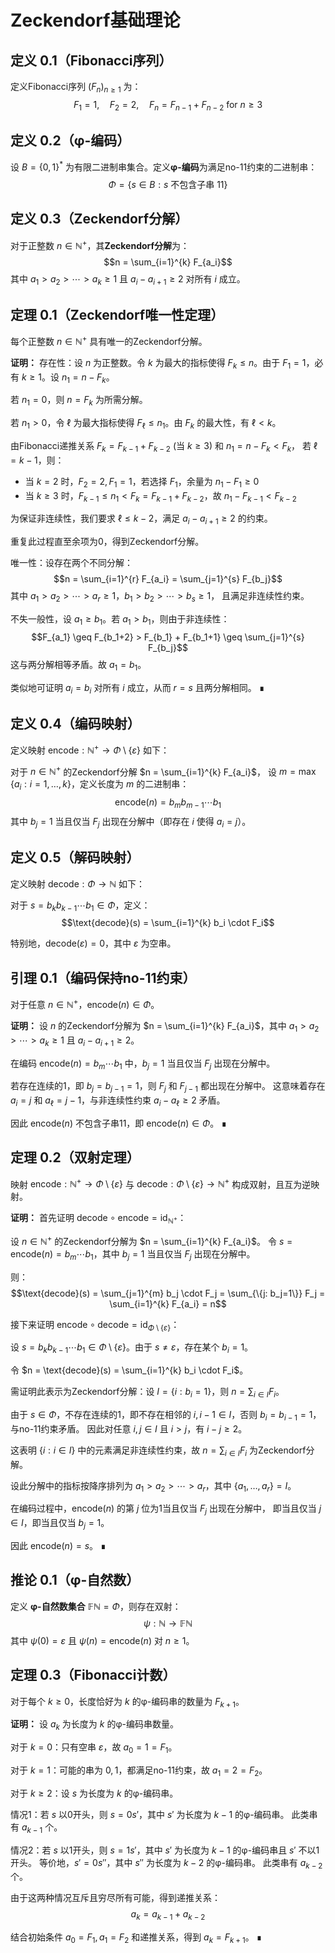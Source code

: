# Zeckendorf基础理论

## 定义 0.1（Fibonacci序列）
定义Fibonacci序列 $(F_n)_{n \geq 1}$ 为：
$$F_1 = 1, \quad F_2 = 2, \quad F_n = F_{n-1} + F_{n-2} \text{ for } n \geq 3$$

## 定义 0.2（φ-编码）
设 $B = \{0,1\}^*$ 为有限二进制串集合。定义**φ-编码**为满足no-11约束的二进制串：
$$\Phi = \{s \in B : s \text{ 不包含子串 } 11\}$$

## 定义 0.3（Zeckendorf分解）
对于正整数 $n \in \mathbb{N}^+$，其**Zeckendorf分解**为：
$$n = \sum_{i=1}^{k} F_{a_i}$$
其中 $a_1 > a_2 > \cdots > a_k \geq 1$ 且 $a_i - a_{i+1} \geq 2$ 对所有 $i$ 成立。

## 定理 0.1（Zeckendorf唯一性定理）
每个正整数 $n \in \mathbb{N}^+$ 具有唯一的Zeckendorf分解。

**证明：** 
存在性：设 $n$ 为正整数。令 $k$ 为最大的指标使得 $F_k \leq n$。由于 $F_1 = 1$，必有 $k \geq 1$。设 $n_1 = n - F_k$。

若 $n_1 = 0$，则 $n = F_k$ 为所需分解。

若 $n_1 > 0$，令 $\ell$ 为最大指标使得 $F_\ell \leq n_1$。由 $F_k$ 的最大性，有 $\ell < k$。

由Fibonacci递推关系 $F_k = F_{k-1} + F_{k-2}$ (当 $k \geq 3$) 和 $n_1 = n - F_k < F_k$，
若 $\ell = k-1$，则：
- 当 $k = 2$ 时，$F_2 = 2, F_1 = 1$，若选择 $F_1$，余量为 $n_1 - F_1 \geq 0$
- 当 $k \geq 3$ 时，$F_{k-1} \leq n_1 < F_k = F_{k-1} + F_{k-2}$，故 $n_1 - F_{k-1} < F_{k-2}$

为保证非连续性，我们要求 $\ell \leq k-2$，满足 $a_i - a_{i+1} \geq 2$ 的约束。

重复此过程直至余项为0，得到Zeckendorf分解。

唯一性：设存在两个不同分解：
$$n = \sum_{i=1}^{r} F_{a_i} = \sum_{j=1}^{s} F_{b_j}$$
其中 $a_1 > a_2 > \cdots > a_r \geq 1$，$b_1 > b_2 > \cdots > b_s \geq 1$，
且满足非连续性约束。

不失一般性，设 $a_1 \geq b_1$。若 $a_1 > b_1$，则由于非连续性：
$$F_{a_1} \geq F_{b_1+2} > F_{b_1} + F_{b_1+1} \geq \sum_{j=1}^{s} F_{b_j}$$
这与两分解相等矛盾。故 $a_1 = b_1$。

类似地可证明 $a_i = b_i$ 对所有 $i$ 成立，从而 $r = s$ 且两分解相同。 ∎

## 定义 0.4（编码映射）
定义映射 $\text{encode}: \mathbb{N}^+ \to \Phi \setminus \{\varepsilon\}$ 如下：

对于 $n \in \mathbb{N}^+$ 的Zeckendorf分解 $n = \sum_{i=1}^{k} F_{a_i}$，
设 $m = \max\{a_i : i = 1,\ldots,k\}$，定义长度为 $m$ 的二进制串：
$$\text{encode}(n) = b_m b_{m-1} \cdots b_1$$
其中 $b_j = 1$ 当且仅当 $F_j$ 出现在分解中（即存在 $i$ 使得 $a_i = j$）。

## 定义 0.5（解码映射）
定义映射 $\text{decode}: \Phi \to \mathbb{N}$ 如下：

对于 $s = b_k b_{k-1} \cdots b_1 \in \Phi$，定义：
$$\text{decode}(s) = \sum_{i=1}^{k} b_i \cdot F_i$$

特别地，$\text{decode}(\varepsilon) = 0$，其中 $\varepsilon$ 为空串。

## 引理 0.1（编码保持no-11约束）
对于任意 $n \in \mathbb{N}^+$，$\text{encode}(n) \in \Phi$。

**证明：** 
设 $n$ 的Zeckendorf分解为 $n = \sum_{i=1}^{k} F_{a_i}$，其中 $a_1 > a_2 > \cdots > a_k \geq 1$
且 $a_i - a_{i+1} \geq 2$。

在编码 $\text{encode}(n) = b_m \cdots b_1$ 中，$b_j = 1$ 当且仅当 $F_j$ 出现在分解中。

若存在连续的1，即 $b_j = b_{j-1} = 1$，则 $F_j$ 和 $F_{j-1}$ 都出现在分解中。
这意味着存在 $a_i = j$ 和 $a_\ell = j-1$，与非连续性约束 $a_i - a_\ell \geq 2$ 矛盾。

因此 $\text{encode}(n)$ 不包含子串11，即 $\text{encode}(n) \in \Phi$。 ∎

## 定理 0.2（双射定理）
映射 $\text{encode}: \mathbb{N}^+ \to \Phi \setminus \{\varepsilon\}$ 与 $\text{decode}: \Phi \setminus \{\varepsilon\} \to \mathbb{N}^+$ 
构成双射，且互为逆映射。

**证明：** 
首先证明 $\text{decode} \circ \text{encode} = \text{id}_{\mathbb{N}^+}$：

设 $n \in \mathbb{N}^+$ 的Zeckendorf分解为 $n = \sum_{i=1}^{k} F_{a_i}$。
令 $s = \text{encode}(n) = b_m \cdots b_1$，其中 $b_j = 1$ 当且仅当 $F_j$ 出现在分解中。

则：
$$\text{decode}(s) = \sum_{j=1}^{m} b_j \cdot F_j = \sum_{\{j: b_j=1\}} F_j = \sum_{i=1}^{k} F_{a_i} = n$$

接下来证明 $\text{encode} \circ \text{decode} = \text{id}_{\Phi \setminus \{\varepsilon\}}$：

设 $s = b_k b_{k-1} \cdots b_1 \in \Phi \setminus \{\varepsilon\}$。由于 $s \neq \varepsilon$，存在某个 $b_i = 1$。

令 $n = \text{decode}(s) = \sum_{i=1}^{k} b_i \cdot F_i$。

需证明此表示为Zeckendorf分解：设 $I = \{i : b_i = 1\}$，则 $n = \sum_{i \in I} F_i$。

由于 $s \in \Phi$，不存在连续的1，即不存在相邻的 $i, i-1 \in I$，否则 $b_i = b_{i-1} = 1$，与no-11约束矛盾。
因此对任意 $i, j \in I$ 且 $i > j$，有 $i - j \geq 2$。

这表明 $\{i : i \in I\}$ 中的元素满足非连续性约束，故 $n = \sum_{i \in I} F_i$ 为Zeckendorf分解。

设此分解中的指标按降序排列为 $a_1 > a_2 > \cdots > a_r$，其中 $\{a_1, \ldots, a_r\} = I$。

在编码过程中，$\text{encode}(n)$ 的第 $j$ 位为1当且仅当 $F_j$ 出现在分解中，
即当且仅当 $j \in I$，即当且仅当 $b_j = 1$。

因此 $\text{encode}(n) = s$。 ∎

## 推论 0.1（φ-自然数）
定义 **φ-自然数集合** $\mathbb{F}\mathbb{N} = \Phi$，则存在双射：
$$\psi: \mathbb{N} \to \mathbb{F}\mathbb{N}$$
其中 $\psi(0) = \varepsilon$ 且 $\psi(n) = \text{encode}(n)$ 对 $n \geq 1$。

## 定理 0.3（Fibonacci计数）
对于每个 $k \geq 0$，长度恰好为 $k$ 的φ-编码串的数量为 $F_{k+1}$。

**证明：** 
设 $a_k$ 为长度为 $k$ 的φ-编码串数量。

对于 $k = 0$：只有空串 $\varepsilon$，故 $a_0 = 1 = F_1$。

对于 $k = 1$：可能的串为 $0, 1$，都满足no-11约束，故 $a_1 = 2 = F_2$。

对于 $k \geq 2$：设 $s$ 为长度为 $k$ 的φ-编码串。

情况1：若 $s$ 以0开头，则 $s = 0s'$，其中 $s'$ 为长度为 $k-1$ 的φ-编码串。
此类串有 $a_{k-1}$ 个。

情况2：若 $s$ 以1开头，则 $s = 1s'$，其中 $s'$ 为长度为 $k-1$ 的φ-编码串且 $s'$ 不以1开头。
等价地，$s' = 0s''$，其中 $s''$ 为长度为 $k-2$ 的φ-编码串。
此类串有 $a_{k-2}$ 个。

由于这两种情况互斥且穷尽所有可能，得到递推关系：
$$a_k = a_{k-1} + a_{k-2}$$

结合初始条件 $a_0 = F_1, a_1 = F_2$ 和递推关系，得到 $a_k = F_{k+1}$。 ∎